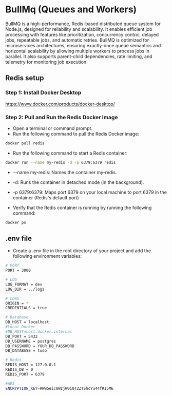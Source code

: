 # BullMq (Queues and Workers)
BullMQ is a high-performance, Redis-based distributed queue system for Node.js, designed for reliability and scalability. It enables efficient job processing with features like prioritization, concurrency control, delayed jobs, repeatable jobs, and automatic retries. BullMQ is optimized for microservices architectures, ensuring exactly-once queue semantics and horizontal scalability by allowing multiple workers to process jobs in parallel. It also supports parent-child dependencies, rate limiting, and telemetry for monitoring job execution.

## Redis setup
### Step 1: Install Docker Desktop
https://www.docker.com/products/docker-desktop/

### Step 2: Pull and Run the Redis Docker Image
- Open a terminal or command prompt.
- Run the following command to pull the Redis Docker image:
```bash
docker pull redis
```

- Run the following command to start a Redis container:
```bash
docker run --name my-redis -d -p 6379:6379 redis
```

- --name my-redis: Names the container my-redis.

- -d: Runs the container in detached mode (in the background).

- -p 6379:6379: Maps port 6379 on your local machine to port 6379 in the container (Redis's default port)

- Verify that the Redis container is running by running the following command:

```bash
docker ps
```

## .env file

- Create a .env file in the root directory of your project and add the following environment variables:

```bash
# PORT
PORT = 3000

# LOG
LOG_FORMAT = dev
LOG_DIR = ../logs

# CORS
ORIGIN = *
CREDENTIALS = true

# Database
DB_HOST = localhost
#Local Docker
#DB_HOST=host.docker.internal
DB_PORT = 5432
DB_USERNAME = postgres
DB_PASSWORD = YOUR_DB_PASSWORD
DB_DATABASE = todo

# Redis
REDIS_HOST = 127.0.0.1
REDIS_DB = 0
REDIS_PORT = 6379

#AES
ENCRYPTION_KEY=RWw5eic0WzjW0i0T2ZTShcYu44fRI5M6
```
